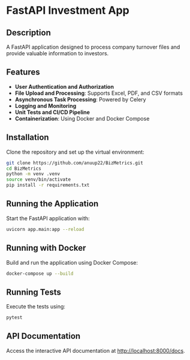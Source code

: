 # FastAPI Investment App

## Description
A FastAPI application designed to process company turnover files and provide valuable information to investors.

## Features
- **User Authentication and Authorization**
- **File Upload and Processing**: Supports Excel, PDF, and CSV formats
- **Asynchronous Task Processing**: Powered by Celery
- **Logging and Monitoring**
- **Unit Tests and CI/CD Pipeline**
- **Containerization**: Using Docker and Docker Compose

## Installation
Clone the repository and set up the virtual environment:
```sh
git clone https://github.com/anuup22/BizMetrics.git
cd BizMetrics
python -m venv .venv
source venv/bin/activate
pip install -r requirements.txt
```

## Running the Application
Start the FastAPI application with:
```sh
uvicorn app.main:app --reload
```

## Running with Docker
Build and run the application using Docker Compose:
```sh
docker-compose up --build
```

## Running Tests
Execute the tests using:
```sh
pytest
```

## API Documentation
Access the interactive API documentation at [http://localhost:8000/docs](http://localhost:8000/docs).
